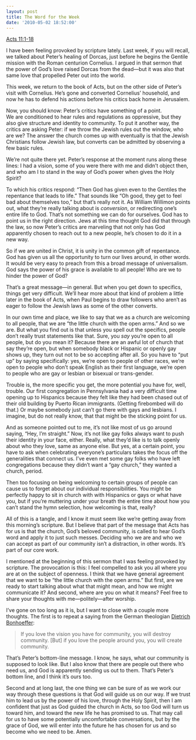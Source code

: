 ```yaml
---
layout: post
title: The Word for the Week
date: '2010-05-02 18:52:00'
---
```



[Acts 11:1-18](http://bible.oremus.org/?ql=139826137)

I have been feeling provoked by scripture lately. Last week, if you will recall, we talked about Peter’s healing of Dorcas, just before he begins the Gentile mission with the Roman centurion Cornelius. I argued in that sermon that the power of God’s love raised Dorcas from the dead—but it was also that same love that propelled Peter out into the world.

This week, we return to the book of Acts, but on the other side of Peter’s visit with Cornelius. He’s gone and converted Cornelius’ household, and now he has to defend his actions before his critics back home in Jerusalem.

Now, you should know: Peter’s critics have something of a point.   
[]()We are conditioned to hear rules and regulations as oppressive, but they also give structure and identity to community. To put it another way, the critics are asking Peter: if we throw the Jewish rules out the window, who are we? The answer the church comes up with eventually is that the Jewish Christians follow Jewish law, but converts can be admitted by observing a few basic rules.

We’re not quite there yet. Peter’s response at the moment runs along these lines: I had a vision, some of you were there with me and didn’t object then, and who am I to stand in the way of God’s power when gives the Holy Spirit?

To which his critics respond: “Then God has given even to the Gentiles the repentance that leads to life.” That sounds like “Oh good, they get to feel bad about themselves too,” but that’s really not it. As William Willimon points out, what they’re really talking about is *conversion*, or redirecting one’s entire life to God. That’s not something we can do for ourselves. God has to point us in the right direction. Jews at this time thought God did that through the law, so now Peter’s critics are marveling that not only has God apparently chosen to reach out to a new people, he’s chosen to do it in a new way.

So if we are united in Christ, it is unity in the common gift of repentance. God has given us all the opportunity to turn our lives around, in other words. It would be very easy to preach from this a broad message of universalism. God says the power of his grace is available to all people! Who are we to hinder the power of God?

That’s a great message—in general. But when you get down to specifics, things get very difficult. We’ll hear more about that kind of problem a little later in the book of Acts, when Paul begins to draw followers who aren’t as eager to follow the Jewish laws as some of the other converts.

In our own time and place, we like to say that we as a church are welcoming to all people, that we are “the little church with the open arms.” And so we are. But what you find out is that unless you spell out the specifics, people don’t really trust statements like that. Sure, you *say* you’re open to all people, but do you mean it? Because there are an awful lot of church that say they’re open, but when somebody black or Hispanic or openly gay shows up, they turn out not to be so accepting after all. So you have to “put up” by saying specifically: yes, we’re open to people of other races, we’re open to people who don’t speak English as their first language, we’re open to people who are gay or lesbian or bisexual or trans-gender.

Trouble is, the more specific you get, the more potential you have for, well, trouble. Our first congregation in Pennsylvania had a very difficult time opening up to Hispanics because they felt like they had been chased out of their old building by Puerto Rican immigrants. (Getting firebombed will do that.) Or maybe somebody just can’t go there with gays and lesbians. I imagine, but do not really know, that that might be the sticking point for us.

And as someone pointed out to me, it’s not like most of us go around saying, “Hey, I’m straight.” Now, it’s not like gay folks always want to push their identity in your face, either. Really, what they’d like is to talk openly about who they love, same as anyone else. But yes, at a certain point, you have to ask when celebrating everyone’s particulars takes the focus off the generalities that connect us. I’ve even met some gay folks who have left congregations because they didn’t want a “gay church,” they wanted a church, period.

Then too focusing on being welcoming to certain groups of people can cause us to forget about our individual responsibilities. You might be perfectly happy to sit in church with with Hispanics or gays or what have you, but if you’re muttering under your breath the entire time about how you can’t stand the hymn selection, how welcoming is that, really?

All of this is a tangle, and I know it must seem like we’re getting away from this morning’s scripture. But I believe that part of the message that Acts has for us is that the church, God’s beloved community, is called to hear God’s word and apply it to just such messes. Deciding who we are and who we can accept as part of our community isn’t a distraction, in other words. It’s part of our core work.

I mentioned at the beginning of this sermon that I was feeling provoked by scripture. The provocation is this: I feel compelled to ask you all where you are at on the subject of openness. I think that we have general agreement that we want to be “the little church with the open arms.” But first, are we ready to start talking about what that might mean, and how we might communicate it? And second, where are you on what it means? Feel free to share your thoughts with me—politely—after worship.

I’ve gone on too long as it is, but I want to close with a couple more thoughts. The first is to repeat a saying from the German theologian [Dietrich Bonhoeffer](http://ceruleansanctum.com/2010/04/a-ministry-that-flows-from-love-for-god-and-people.html):

> If you love the vision you have for community, you will destroy community. [But] if you love the people around you, you will create community.

That’s Peter’s bottom-line message. I know, he says, what our community is supposed to look like. But I also know that there are people out there who need us, and God is apparently sending us out to them. That’s Peter’s bottom line, and I think it’s ours too.

Second and at long last, the one thing we can be sure of as we work our way through these questions is that God will guide us on our way. If we trust him to lead us by the power of his love, through the Holy Spirit, then I am confident that just as God guided the church in Acts, so too God will turn us toward him, and toward the new life he has promised to us. That may call for us to have some potentially uncomfortable conversations, but by the grace of God, we will enter into the future he has chosen for us and so become who we need to be. Amen.


